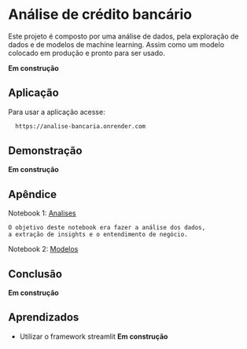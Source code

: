 
# Análise de crédito bancário  


Este projeto é composto por uma análise de dados, pela exploração de dados e de modelos de machine learning. Assim como um modelo colocado em produção e pronto para ser usado. 

**Em construção**


## Aplicação

Para usar a aplicação acesse:
 
```bash
  https://analise-bancaria.onrender.com
```



## Demonstração

**Em construção**


## Apêndice

Notebook 1: <a href="hhttps://github.com/HammadN98/analise_de_credito_bancario/blob/main/notebooks/Analise.ipynb">Analises</a>

    O objetivo deste notebook era fazer a análise dos dados, 
    a extração de insights e o entendimento de negócio.



Notebook 2: <a href="https://github.com/HammadN98/analise_de_credito_bancario/blob/main/notebooks/Modelos.ipynb">Modelos</a>



## Conclusão

**Em construção**
## Aprendizados

  * Utilizar o framework streamlit
**Em construção**
